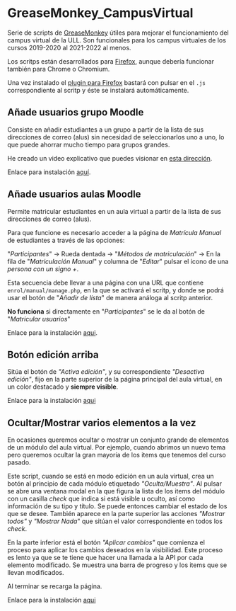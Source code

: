 # GreaseMonkey_CampusVirtual

Serie de scripts de [GreaseMonkey][GM] útiles para mejorar el funcionamiento
del campus virtual de la ULL.
Son funcionales para los campus virtuales de los cursos 2019-2020 al
2021-2022 al menos.

Los scritps están desarrollados para [Firefox][FF],
aunque debería funcionar también para Chrome o Chromium.

[GM]: https://www.greasespot.net/
[FF]: https://www.mozilla.org/es-ES/firefox/

Una vez instalado el [plugin para Firefox][GMFF] bastará con pulsar en
el `.js`  correspondiente al scritp y éste se instalará automáticamente.

[GMFF]:https://addons.mozilla.org/es/firefox/addon/greasemonkey/

## Añade usuarios grupo Moodle

Consiste en añadir estudiantes a un grupo a partir de la lista
de sus direcciones de correo (alus)
sin necesidad de seleccionarlos uno a uno,
lo que puede ahorrar mucho tiempo para grupos grandes.

He creado un video explicativo que puedes visionar
en [esta dirección](https://tuvideo.encanarias.info/videos/watch/8514a3d0-5c69-414f-9453-4a9f8e8303fe).

Enlace para instalación [aquí](https://github.com/Universidad-de-La-Laguna/GreaseMonkey_CampusVirtual/raw/master/A%C3%B1ade%20usuarios%20grupo%20Moodle/A%C3%B1ade%20usuarios%20grupo%20Moodle.user.js).

## Añade usuarios aulas Moodle

Permite matricular
estudiantes en un aula virtual
a partir de la lista
de sus direcciones de correo (alus).

Para que funcione es necesario acceder a la página de
*Matrícula Manual* de estudiantes a través de las opciones:

"*Participantes*" → Rueda dentada →
"*Métodos de matriculación*" →
En la fila de "*Matriculación Manual*" y columna de "*Editar*"
pulsar el icono de una *persona con un signo +*.

Esta secuencia debe llevar a una página con una
URL que contiene `enrol/manual/manage.php`, en la
que se activará el scritp, y donde se podrá usar el botón
de "*Añadir de lista*" de manera análoga al
scritp anterior.

**No funciona** si directamente en "*Participantes*" se le da
al botón de "*Matricular usuarios*"

Enlace para la instalación [aqui](https://github.com/Universidad-de-La-Laguna/GreaseMonkey_CampusVirtual/raw/master/A%C3%B1ade%20usuarios%20aulas%20Moodle/A%C3%B1ade%20usuarios%20aulas%20Moodle.user.js).


## Botón edición arriba

Sitúa el botón de *"Activa edición"*,
y su correspondiente *"Desactiva edición"*,
fijo en la parte superior de la página principal del aula virtual,
en un color destacado y **siempre visible**.

Enlace para la instalación [aqui](https://github.com/Universidad-de-La-Laguna/GreaseMonkey_CampusVirtual/raw/master/Boton%20edicion%20arriba/Boton%20edicion%20arriba.user.js)

## Ocultar/Mostrar varios elementos a la vez

En ocasiones queremos ocultar o mostrar un conjunto grande de elementos de
un módulo del aula virtual.
Por ejemplo, cuando abrimos un nuevo tema pero queremos ocultar la gran
mayoría de los items que tenemos del curso pasado.

Este script, cuando se está en modo edición en un aula virtual,
crea un botón al principio de cada módulo etiquetado *"Oculta/Muestra"*.
Al pulsar se abre una ventana modal en la que figura la lista de
los items del módulo con un casilla *check* que indica si está visible
u oculto, así como información de su tipo y título.
Se puede entonces cambiar el estado de los que se desee.
También aparece en la parte superior las acciones *"Mostrar todos"* y
*"Mostrar Nada*" que sitúan el valor correspondiente en todos los *check*.

En la parte inferior está el botón *"Aplicar cambios"* que comienza el proceso
para aplicar los cambios deseados en la visibilidad.
Este proceso es lento ya que se te tiene que hacer una
llamada a la API por cada elemento modificado.
Se muestra una barra de progreso y los items que se llevan modificados.

Al terminar se recarga la página.

Enlace para la instalación [aqui](https://github.com/Universidad-de-La-Laguna/GreaseMonkey_CampusVirtual/raw/master/Moodle%20oculta%20muestra%20varios/Moodle%20oculta%20muestra%20varios.user.js)
